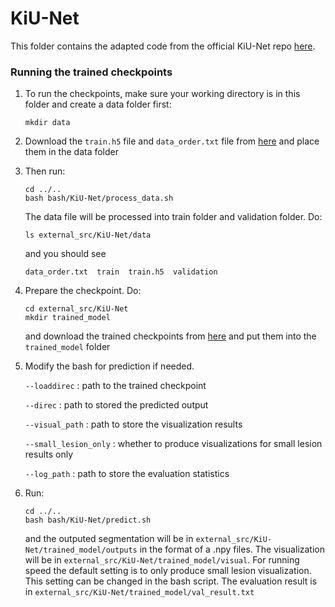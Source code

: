 # KiU-Net

This folder contains the adapted code from the official KiU-Net repo [here](https://github.com/jeya-maria-jose/KiU-Net-pytorch). 

### Running the trained checkpoints

1. To run the checkpoints, make sure your working directory is in this folder and create a data folder first:

    ```
    mkdir data
    ```

2. Download the `train.h5` file and `data_order.txt` file from [here]() and place them in the data folder

3. Then run:

    ```
    cd ../..
    bash bash/KiU-Net/process_data.sh
    ```

    The data file will be processed into train folder and validation folder. Do:
    ```
    ls external_src/KiU-Net/data
    ```
    and you should see 
    ```
    data_order.txt  train  train.h5  validation
    ```

4. Prepare the checkpoint. Do:
    ```
    cd external_src/KiU-Net
    mkdir trained_model
    ```
    and download the trained checkpoints from [here]() and put them into the `trained_model` folder

5. Modify the bash for prediction if needed. 

    `--loaddirec` : path to the trained checkpoint

    `--direc` : path to stored the predicted output

    `--visual_path` : path to store the visualization results

    `--small_lesion_only` : whether to produce visualizations for small lesion results only

    `--log_path` : path to store the evaluation statistics

6. Run:

    ```
    cd ../..
    bash bash/KiU-Net/predict.sh
    ```
    and the outputed segmentation will be in `external_src/KiU-Net/trained_model/outputs` in the format of a .npy files. The visualization will be in `external_src/KiU-Net/trained_model/visual`. For running speed the default setting is to only produce small lesion visualization. This setting can be changed in the bash script. The evaluation result is in `external_src/KiU-Net/trained_model/val_result.txt`